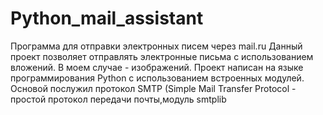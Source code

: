 # Python_mail_assistant
 Программа для отправки электронных писем через mail.ru
 Данный проект позволяет отправлять электронные письма с использованием вложений. В моем случае - изображений.
 Проект написан на языке программирования Python с  использованием встроенных модулей.
 Основой послужил протокол SMTP (Simple Mail Transfer Protocol - простой протокол передачи почты,модуль smtplib
   
